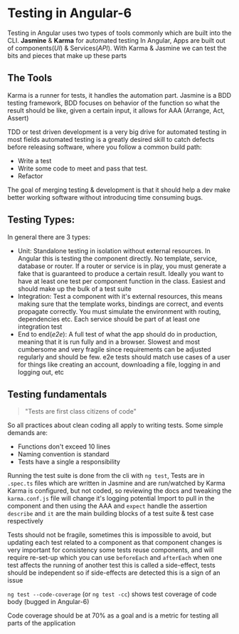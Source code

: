 # Testing in Angular-6
Testing in Angular uses two types of tools commonly which are built into the CLI. **Jasmine** & **Karma** for automated testing
In Angular, Apps are built out of components(*UI*) & Services(*API*).
With Karma & Jasmine we can test the bits and pieces that make up these parts

## The Tools
Karma is a runner for tests, it handles the automation part.
Jasmine is a BDD testing framework, BDD focuses on behavior of the function so what the result should be like, given a certain input, it allows for AAA (Arrange, Act, Assert)

TDD or test driven development is a very big drive for automated testing in most fields automated testing is a greatly desired skill to catch defects before releasing software, where you follow a common build path:
- Write a test
- Write some code to meet and pass that test.
- Refactor

The goal of merging testing & development is that it should help a dev make better working software without introducing time consuming bugs.

## Testing Types:
In general there are 3 types:  
- Unit: Standalone testing in isolation without external resources. In Angular this is testing the component directly. No template, service, database or router. If a router or service is in play, you must generate a fake that is guaranteed to produce a certain result. Ideally you want to have at least one test per component function in the class. Easiest and should make up the bulk of a test suite
- Integration: Test a component with it's external resources, this means making sure that the template works, bindings are correct, and events propagate correctly. You must simulate the environment with routing, dependencies etc. Each service should be part of at least one integration test
- End to end(*e2e*): A full test of what the app should do in production, meaning that it is run fully and in a browser. Slowest and most cumbersome and very fragile since requirements can be adjusted regularly and should be few. e2e tests should match use cases of a user for things like creating an account, downloading a file, logging in and logging out, etc

## Testing fundamentals
> "Tests are first class citizens of code"

So all practices about clean coding all apply to writing tests. Some simple demands are:
- Functions don't exceed 10 lines
- Naming convention is standard
- Tests have a single a responsibility

Running the test suite is done from the cli with `ng test`, Tests are in `.spec.ts` files which are written in Jasmine and are run/watched by Karma
Karma is configured, but not coded, so reviewing the docs and tweaking the `karma.conf.js` file will change it's logging potential
Import to pull in the component and then using the AAA and `expect` handle the assertion
`describe` and `it` are the main building blocks of a test suite & test case respectively

Tests should not be fragile, sometimes this is impossible to avoid, but updating each test related to a component as that component changes is very important for consistency some tests reuse components, and will require re-set-up which you can use `beforeEach` and `afterEach` when one test affects the running of another test this is called a side-effect, tests should be independent so if side-effects are detected this is a sign of an issue

`ng test --code-coverage` (or `ng test -cc`) shows test coverage of code body (bugged in Angular-6)

Code coverage should be at 70% as a goal and is a metric for testing all parts of the application
